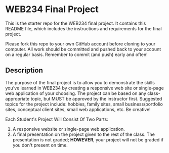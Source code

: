 # WEB234 Final Project
This is the starter repo for the WEB234 final project. It contains this README file, which includes the instructions and requirements for the final project.

Please fork this repo to your own GitHub account before cloning to your computer. All work should be committed and pushed back to your account on a regular basis. Remember to commit (and push) early and often! 

## Description
The purpose of the final project is to allow you to demonstrate the skills you’ve learned in WEB234 by creating a responsive web site or single-page web application of your choosing. The project can be based on any class-appropriate topic, but MUST be approved by the instructor first. Suggested topics for the project include: hobbies, family sites, small business/portfolio sites, conceptual client sites, small web applications, etc. Be creative!

Each Student's Project Will Consist Of Two Parts:

1. A responsive website or single-page web application.
2. A final presentation on the project given to the rest of the class. The presentation is not graded; **HOWEVER**, your project will not be graded if you don't present on time.